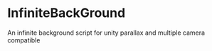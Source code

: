# InfiniteBackGround
An infinite background script for unity parallax and multiple camera compatible
